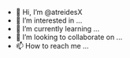 - 👋 Hi, I’m @atreidesX
- 👀 I’m interested in ...
- 🌱 I’m currently learning ...
- 💞️ I’m looking to collaborate on ...
- 📫 How to reach me ...

<!---
atreidesX/atreidesX is a ✨ special ✨ repository because its `README.md` (this file) appears on your GitHub profile.
You can click the Preview link to take a look at your changes.
--->
